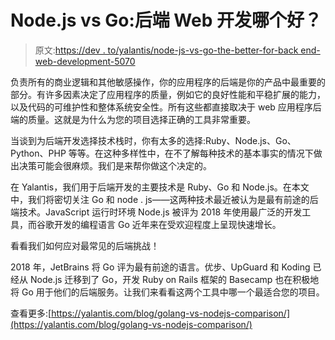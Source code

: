 # Node.js vs Go:后端 Web 开发哪个好？

> 原文:[https://dev . to/yalantis/node-js-vs-go-the-better-for-back end-web-development-5070](https://dev.to/yalantis/node-js-vs-go-which-is-better-for-backend-web-development-5070)

负责所有的商业逻辑和其他敏感操作，你的应用程序的后端是你的产品中最重要的部分。有许多因素决定了应用程序的质量，例如它的良好性能和平稳扩展的能力，以及代码的可维护性和整体系统安全性。所有这些都直接取决于 web 应用程序后端的质量。这就是为什么为您的项目选择正确的工具非常重要。

当谈到为后端开发选择技术栈时，你有太多的选择:Ruby、Node.js、Go、Python、PHP 等等。在这种多样性中，在不了解每种技术的基本事实的情况下做出决策可能会很麻烦。我们是来帮你做这个决定的。

在 Yalantis，我们用于后端开发的主要技术是 Ruby、Go 和 Node.js。在本文中，我们将密切关注 Go 和 node . js——这两种技术最近被认为是最有前途的后端技术。JavaScript 运行时环境 Node.js 被评为 2018 年使用最广泛的开发工具，而谷歌开发的编程语言 Go 近年来在受欢迎程度上呈现快速增长。

看看我们如何应对最常见的后端挑战！

2018 年，JetBrains 将 Go 评为最有前途的语言。优步、UpGuard 和 Koding 已经从 Node.js 迁移到了 Go，开发 Ruby on Rails 框架的 Basecamp 也在积极地将 Go 用于他们的后端服务。让我们来看看这两个工具中哪一个最适合您的项目。

查看更多:[https://yalantis.com/blog/golang-vs-nodejs-comparison/](https://yalantis.com/blog/golang-vs-nodejs-comparison/)